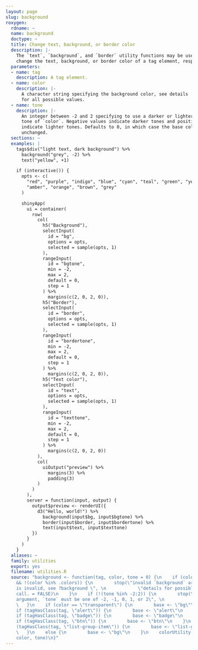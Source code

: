 ```yaml
---
layout: page
slug: background
roxygen:
  rdname: ~
  name: background
  doctype: ~
  title: Change text, background, or border color
  description: |-
    The `text`, `background`, and `border` utility functions may be used to
    change the text, background, or border color of a tag element, respectively.
  parameters:
  - name: tag
    description: A tag element.
  - name: color
    description: |-
      A character string specifying the background color, see details
      for all possible values.
  - name: tone
    description: |-
      An integer between -2 and 2 specifying to use a darker or lighter
      tone of `color`. Negative values indicate darker tones and positive values
      indicate lighter tones. Defaults to 0, in which case the base color is
      unchanged.
  sections: ~
  examples: |
    tags$div("light text, dark background") %>%
      background("grey", -2) %>%
      text("yellow", +1)

    if (interactive()) {
      opts <- c(
        "red", "purple", "indigo", "blue", "cyan", "teal", "green", "yellow",
        "amber", "orange", "brown", "grey"
      )

      shinyApp(
        ui = container(
          row(
            col(
              h5("Background"),
              selectInput(
                id = "bg",
                options = opts,
                selected = sample(opts, 1)
              ),
              rangeInput(
                id = "bgtone",
                min = -2,
                max = 2,
                default = 0,
                step = 1
              ) %>%
                margins(c(2, 0, 2, 0)),
              h5("Border"),
              selectInput(
                id = "border",
                options = opts,
                selected = sample(opts, 1)
              ),
              rangeInput(
                id = "bordertone",
                min = -2,
                max = 2,
                default = 0,
                step = 1
              ) %>%
                margins(c(2, 0, 2, 0)),
              h5("Text color"),
              selectInput(
                id = "text",
                options = opts,
                selected = sample(opts, 1)
              ),
              rangeInput(
                id = "texttone",
                min = -2,
                max = 2,
                default = 0,
                step = 1
              ) %>%
                margins(c(2, 0, 2, 0))
            ),
            col(
              uiOutput("preview") %>%
                margins(3) %>%
                padding(3)
            )
          )
        ),
        server = function(input, output) {
          output$preview <- renderUI({
            d3("Hello, world!") %>%
              background(input$bg, input$bgtone) %>%
              border(input$border, input$bordertone) %>%
              text(input$text, input$texttone)
          })
        }
      )
    }
  aliases: ~
  family: utilities
  export: yes
  filename: utilities.R
  source: "background <- function(tag, color, tone = 0) {\n    if (color != \"transparent\"
    && !(color %in% .colors)) {\n        stop(\"invalid `background` argument, `color`
    is invalid, see ?background \", \n            \"details for possible colors\",
    call. = FALSE)\n    }\n    if (!(tone %in% -2:2)) {\n        stop(\"invalid `background`
    argument, `tone` must be one of -2, -1, 0, 1, or 2\", \n            call. = FALSE)\n
    \   }\n    if (color == \"transparent\") {\n        base <- \"bg\"\n    }\n    else
    if (tagHasClass(tag, \"alert\")) {\n        base <- \"alert\"\n    }\n    else
    if (tagHasClass(tag, \"badge\")) {\n        base <- \"badge\"\n    }\n    else
    if (tagHasClass(tag, \"btn\")) {\n        base <- \"btn\"\n    }\n    else if
    (tagHasClass(tag, \"list-group-item\")) {\n        base <- \"list-group-item\"\n
    \   }\n    else {\n        base <- \"bg\"\n    }\n    colorUtility(tag, base,
    color, tone)\n}"
---
```

